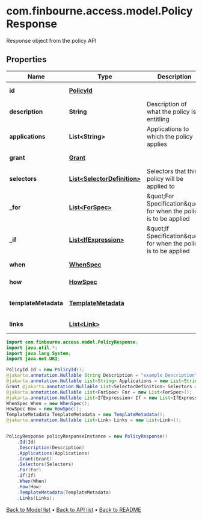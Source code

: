 # com.finbourne.access.model.PolicyResponse
Response object from the policy API

## Properties

Name | Type | Description | Notes
------------ | ------------- | ------------- | -------------
**id** | [**PolicyId**](PolicyId.md) |  | [optional] [default to PolicyId]
**description** | **String** | Description of what the policy is entitling | [optional] [default to String]
**applications** | **List&lt;String&gt;** | Applications to which the policy applies | [optional] [default to List<String>]
**grant** | [**Grant**](Grant.md) |  | [optional] [default to Grant]
**selectors** | [**List&lt;SelectorDefinition&gt;**](SelectorDefinition.md) | Selectors that this policy will be applied to | [optional] [default to List<SelectorDefinition>]
**_for** | [**List&lt;ForSpec&gt;**](ForSpec.md) | \&quot;For Specification\&quot; for when the policy is to be applied | [optional] [default to List<ForSpec>]
**_if** | [**List&lt;IfExpression&gt;**](IfExpression.md) | \&quot;If Specification\&quot; for when the policy is to be applied | [optional] [default to List<IfExpression>]
**when** | [**WhenSpec**](WhenSpec.md) |  | [optional] [default to WhenSpec]
**how** | [**HowSpec**](HowSpec.md) |  | [optional] [default to HowSpec]
**templateMetadata** | [**TemplateMetadata**](TemplateMetadata.md) |  | [optional] [default to TemplateMetadata]
**links** | [**List&lt;Link&gt;**](Link.md) |  | [optional] [default to List<Link>]

```java
import com.finbourne.access.model.PolicyResponse;
import java.util.*;
import java.lang.System;
import java.net.URI;

PolicyId Id = new PolicyId();
@jakarta.annotation.Nullable String Description = "example Description";
@jakarta.annotation.Nullable List<String> Applications = new List<String>();
Grant @jakarta.annotation.Nullable List<SelectorDefinition> Selectors = new List<SelectorDefinition>();
@jakarta.annotation.Nullable List<ForSpec> For = new List<ForSpec>();
@jakarta.annotation.Nullable List<IfExpression> If = new List<IfExpression>();
WhenSpec When = new WhenSpec();
HowSpec How = new HowSpec();
TemplateMetadata TemplateMetadata = new TemplateMetadata();
@jakarta.annotation.Nullable List<Link> Links = new List<Link>();


PolicyResponse policyResponseInstance = new PolicyResponse()
    .Id(Id)
    .Description(Description)
    .Applications(Applications)
    .Grant(Grant)
    .Selectors(Selectors)
    .For(For)
    .If(If)
    .When(When)
    .How(How)
    .TemplateMetadata(TemplateMetadata)
    .Links(Links);
```


[Back to Model list](../README.md#documentation-for-models) &#8226; [Back to API list](../README.md#documentation-for-api-endpoints) &#8226; [Back to README](../README.md)

